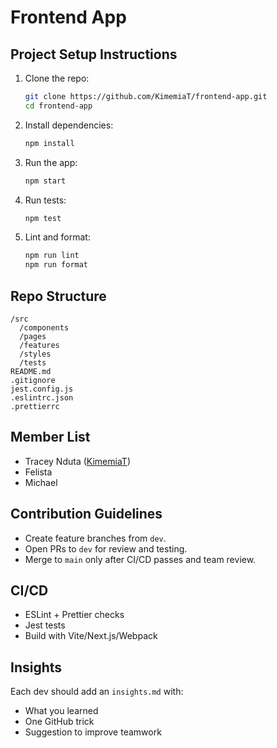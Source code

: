
# Frontend App

## Project Setup Instructions

1. Clone the repo:
	```sh
	git clone https://github.com/KimemiaT/frontend-app.git
	cd frontend-app
	```
2. Install dependencies:
	```sh
	npm install
	```
3. Run the app:
	```sh
	npm start
	```
4. Run tests:
	```sh
	npm test
	```
5. Lint and format:
	```sh
	npm run lint
	npm run format
	```

## Repo Structure

```
/src
  /components
  /pages
  /features
  /styles
  /tests
README.md
.gitignore
jest.config.js
.eslintrc.json
.prettierrc
```

## Member List
- Tracey Nduta ([KimemiaT](https://github.com/KimemiaT))
- Felista
- Michael

## Contribution Guidelines
- Create feature branches from `dev`.
- Open PRs to `dev` for review and testing.
- Merge to `main` only after CI/CD passes and team review.

## CI/CD
- ESLint + Prettier checks
- Jest tests
- Build with Vite/Next.js/Webpack

## Insights
Each dev should add an `insights.md` with:
- What you learned
- One GitHub trick
- Suggestion to improve teamwork
